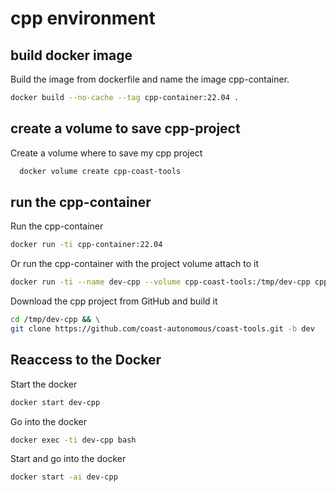 # cpp environment

## build docker image
Build the image from dockerfile and name the image cpp-container.
```bash
docker build --no-cache --tag cpp-container:22.04 .
```
## create a volume to save cpp-project
Create a volume where to save my cpp project
```bash
  docker volume create cpp-coast-tools
```
## run the cpp-container
Run the cpp-container
```bash
docker run -ti cpp-container:22.04
```
Or run the cpp-container with the project volume attach to it
```bash
docker run -ti --name dev-cpp --volume cpp-coast-tools:/tmp/dev-cpp cpp-container:22.04
```
Download the cpp project from GitHub and build it
```bash
cd /tmp/dev-cpp && \
git clone https://github.com/coast-autonomous/coast-tools.git -b dev
```

## Reaccess to the Docker
Start the docker
```bash
docker start dev-cpp
```
Go into the docker
```bash
docker exec -ti dev-cpp bash
```
Start and go into the docker
```bash
docker start -ai dev-cpp
```